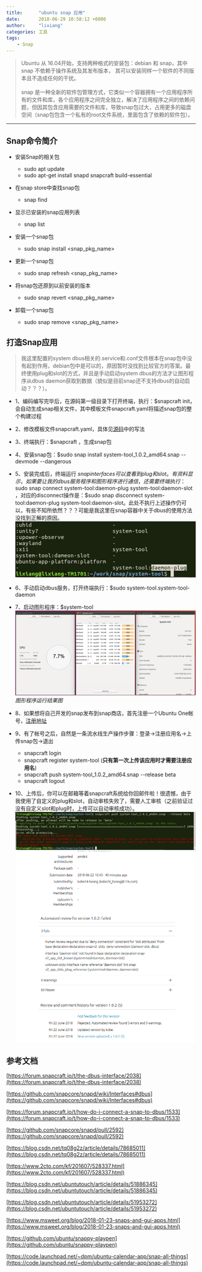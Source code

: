 ```yaml
---
title:      "ubuntu snap 应用"
date:       2018-06-29 10:58:12 +0800
author:     "lixiang"
categories: 工具
tags:
    - Snap
---
```


> Ubuntu 从 16.04开始，支持两种格式的安装包：debian 和 snap，其中 snap 不依赖于操作系统及其发布版本， 其可以安装同样一个软件的不同版本且不造成任何的干扰。<br><br>
> snap 是一种全新的软件包管理方式，它类似一个容器拥有一个应用程序所有的文件和库，各个应用程序之间完全独立，解决了应用程序之间的依赖问题，但因其包含应用需要的文件和库，导致snap包过大，占用更多的磁盘空间（snap包包含一个私有的root文件系统，里面包含了依赖的软件包）。

---

## Snap命令简介

- 安装Snap的相关包
    - sudo apt update
    - sudo apt-get install snapd snapcraft build-essential

- 在snap store中查找snap包
    - snap find

- 显示已安装的snap应用列表
    - snap list

- 安装一个snap包
    - sudo snap install <snap_pkg_name>

- 更新一个snap包
    - sudo snap refresh <snap_pkg_name>

- 将snap包还原到以前安装的版本
    - sudo snap revert <snap_pkg_name>

- 卸载一个snap包
    - sudo snap remove <snap_pkg_name>

## 打造Snap应用

> 我这里配置的system dbus相关的.service和.conf文件根本在snap包中没有起到作用，debian包中是可以的，原因暂时没找到比较官方的答案。最终使用plug和slot的方式，并且是手动启动system dbus的方法才让图形程序从dbus daemon获取到数据（貌似是目前snap还不支持dbus的自动启动？？？）。

- 1、编码编写完毕后，在源码第一级目录下打开终端，执行：$snapcraft init，会自动生成snap相关文件，其中模板文件snapcraft.yaml将描述snap包的整个构建过程

- 2、修改模板文件snapcraft.yaml，具体见[源码][1]中的写法

- 3、终端执行：$snapcraft ，生成snap包

- 4、安装snap包：$sudo snap install system-tool_1.0.2_amd64.snap --devmode --dangerous

- 5、安装完成后，终端运行 $snap interfaces 可以查看到plug和slot。有资料显示，如果要让我的dbus服务程序和图形程序进行通信，还需要终端执行：$sudo snap connect system-tool:daemon-plug system-tool:daemon-slot ，对应的disconnect操作是：$sudo snap disconnect system-tool:daemon-plug system-tool:daemon-slot。此处不执行上述操作仍可以，有些不知所依然？？？可能是我这里在snap容器中关于dbus的使用方法没找到正解的原因。
![](img/2018/snap/01.png)

- 6、手动启动dbus服务，打开终端执行：$sudo system-tool.system-tool-daemon

- 7、启动图形程序：$system-tool
![](img/2018/snap/02.png)
*图形程序运行结果图*

- 8、如果想将自己开发的snap发布到snap商店，首先注册一个Ubuntu One帐号，[注册地址][2]

- 9、有了帐号之后，自然是一条流水线生产操作步骤：登录->注册应用名->上传snap包->退出

    - snapcraft login
    - snapcraft register system-tool  (**只有第一次上传该应用时才需要注册应用名**)
    - snapcraft push system-tool_1.0.2_amd64.snap --release beta
    - snapcraft logout

- 10、上传后，你可以在邮箱等着snapcraft系统给你回邮件啦！很遗憾，由于我使用了自定义的plug和slot，自动审核失败了，需要人工审核（之前验证过没有自定义slot和plug时，上传可以自动审核成功）。
![](img/2018/snap/03.png)
![](img/2018/snap/04.png)

## 参考文档

[https://forum.snapcraft.io/t/the-dbus-interface/2038](https://forum.snapcraft.io/t/the-dbus-interface/2038)

[https://github.com/snapcore/snapd/wiki/Interfaces#dbus](https://github.com/snapcore/snapd/wiki/Interfaces#dbus)

[https://forum.snapcraft.io/t/how-do-i-connect-a-snap-to-dbus/1533](https://forum.snapcraft.io/t/how-do-i-connect-a-snap-to-dbus/1533)

[https://github.com/snapcore/snapd/pull/2592](https://github.com/snapcore/snapd/pull/2592)

[https://blog.csdn.net/tq08g2z/article/details/78685011](https://blog.csdn.net/tq08g2z/article/details/78685011)

[https://www.2cto.com/kf/201607/528337.html](https://www.2cto.com/kf/201607/528337.html)

[https://blog.csdn.net/ubuntutouch/article/details/51886345](https://blog.csdn.net/ubuntutouch/article/details/51886345)

[https://blog.csdn.net/ubuntutouch/article/details/51953272](https://blog.csdn.net/ubuntutouch/article/details/51953272)

[https://www.msweet.org/blog/2018-01-23-snaps-and-gui-apps.html](https://www.msweet.org/blog/2018-01-23-snaps-and-gui-apps.html)

[https://github.com/ubuntu/snappy-playpen](https://github.com/ubuntu/snappy-playpen)

[https://code.launchpad.net/~dpm/ubuntu-calendar-app/snap-all-things](https://code.launchpad.net/~dpm/ubuntu-calendar-app/snap-all-things)

[1]: https://github.com/eightplus/system-tool
[2]: https://dashboard.snapcraft.io/openid/login
